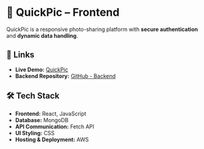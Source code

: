 # 📸 QuickPic – Frontend

QuickPic is a responsive photo-sharing platform with **secure authentication** and **dynamic data handling**.

## 🔗 Links

- **Live Demo:** [QuickPic](https://iresta.rest/sign-in)
- **Backend Repository:** [GitHub - Backend](https://github.com/wunder-frau/pet_backend)

## 🛠️ Tech Stack

- **Frontend:** React, JavaScript
- **Database:** MongoDB
- **API Communication:** Fetch API
- **UI Styling:** CSS
- **Hosting & Deployment:** AWS
